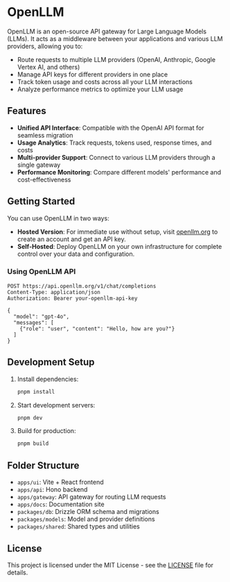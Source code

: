 # OpenLLM

OpenLLM is an open-source API gateway for Large Language Models (LLMs). It acts as a middleware between your applications and various LLM providers, allowing you to:

- Route requests to multiple LLM providers (OpenAI, Anthropic, Google Vertex AI, and others)
- Manage API keys for different providers in one place
- Track token usage and costs across all your LLM interactions
- Analyze performance metrics to optimize your LLM usage

## Features

- **Unified API Interface**: Compatible with the OpenAI API format for seamless migration
- **Usage Analytics**: Track requests, tokens used, response times, and costs
- **Multi-provider Support**: Connect to various LLM providers through a single gateway
- **Performance Monitoring**: Compare different models' performance and cost-effectiveness

## Getting Started

You can use OpenLLM in two ways:

- **Hosted Version**: For immediate use without setup, visit [openllm.org](https://openllm.org) to create an account and get an API key.
- **Self-Hosted**: Deploy OpenLLM on your own infrastructure for complete control over your data and configuration.

### Using OpenLLM API

```http
POST https://api.openllm.org/v1/chat/completions
Content-Type: application/json
Authorization: Bearer your-openllm-api-key

{
  "model": "gpt-4o",
  "messages": [
    {"role": "user", "content": "Hello, how are you?"}
  ]
}
```

## Development Setup

1. Install dependencies:

   ```bash
   pnpm install
   ```

2. Start development servers:

   ```bash
   pnpm dev
   ```

3. Build for production:
   ```bash
   pnpm build
   ```

## Folder Structure

- `apps/ui`: Vite + React frontend
- `apps/api`: Hono backend
- `apps/gateway`: API gateway for routing LLM requests
- `apps/docs`: Documentation site
- `packages/db`: Drizzle ORM schema and migrations
- `packages/models`: Model and provider definitions
- `packages/shared`: Shared types and utilities

## License

This project is licensed under the MIT License - see the [LICENSE](LICENSE) file for details.

